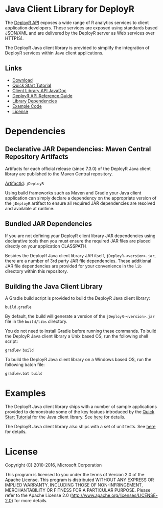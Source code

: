 Java Client Library for DeployR
===============================

The [DeployR API](https://github.com/deployr/server) exposes a wide range of
R analytics services to client application developers. These services are
exposed using standards based JSON/XML and are delivered by the DeployR 
server as Web services over HTTP(S).

The DeployR Java client library is provided to simplify the integration of
DeployR services within Java client applications.

Links
-----

  * [Download](https://github.com/deployr/java-client-library/releases)
  * [Quick Start Tutorial](http://deployr.revolutionanalytics.com/documents/dev/clientlib)
  * [Client Library API JavaDoc](http://deployr.github.io/java-client-library/)
  * [DeployR API Reference Guide](http://deployr.revolutionanalytics.com/documents/dev/api-doc/guide)
  * [Library Dependencies](#dependencies)
  * [Example Code](#examples)
  * [License](#license)

Dependencies
============


Declarative JAR Dependencies: Maven Central Repository Artifacts
----------------------------------------------------------------

Artifacts for each official release (since 7.3.0) of the DeployR Java client
library are published to the Maven Central repository.

[ArtifactId](http://search.maven.org/#search|ga|1|a%3A%22jDeployR%22): `jDeployR`

Using build frameworks such as Maven and Gradle your Java client
application can simply declare a dependency on the appropriate version
of the `jDeployR` artifact to ensure all required JAR dependencies are resolved
and available at runtime.


Bundled JAR Dependencies
------------------------

If you are not defining your DeployR client library JAR dependencies using
declarative tools then you must ensure the required JAR files are placed
directly on your application CLASSPATH.

Besides the DeployR Java client library JAR itself, `jDeployR-<version>.jar`,
there are a number of 3rd party JAR file dependencies. These additional JAR
file dependencies are provided for your convenience in the `lib` directory
within this repository.


Building the Java Client Library
--------------------------------

A Gradle build script is provided to build the DeployR Java client
library:

```
build.gradle
```

By default, the build will generate a version of the  `jDeployR-<version>.jar`
file in the `build/libs` directory.

You do not need to install Gradle before running these commands. To
build the DeployR Java client library a Unix based OS, run the following shell
script:

```
gradlew build
```

To build the DeployR Java client library on a Windows based OS, run the following
batch file:

```
gradlew.bat build
```


Examples
========

The DeployR Java client library ships with a number of sample applications
provided to demonstrate some of the key featues introduced by the
[Quick Start Tutorial](http://deployr.revolutionanalytics.com/documents/dev/clientlib)
for the Java client library. See
[here](examples/tutorial) for details.

The DeployR Java client library also ships with a set of unit tests. See 
[here](test) for details.

License
=======

Copyright (C) 2010-2016, Microsoft Corporation

This program is licensed to you under the terms of Version 2.0 of the
Apache License. This program is distributed WITHOUT
ANY EXPRESS OR IMPLIED WARRANTY, INCLUDING THOSE OF NON-INFRINGEMENT,
MERCHANTABILITY OR FITNESS FOR A PARTICULAR PURPOSE. Please refer to the
Apache License 2.0 (http://www.apache.org/licenses/LICENSE-2.0) for more 
details.
